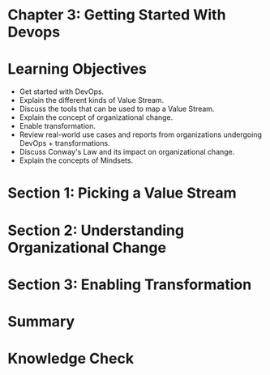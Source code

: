 Chapter 3: Getting Started With Devops
======================================

# Learning Objectives
+ Get started with DevOps.
+ Explain the different kinds of Value Stream.
+ Discuss the tools that can be used to map a Value Stream.
+ Explain the concept of organizational change.
+ Enable transformation.
+ Review real-world use cases and reports from organizations undergoing DevOps + transformations.
+ Discuss Conway's Law and its impact on organizational change.
+ Explain the concepts of Mindsets.


# Section 1: Picking a Value Stream



# Section 2: Understanding Organizational Change



# Section 3: Enabling Transformation



# Summary



# Knowledge Check

